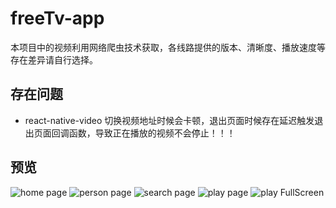 # freeTv-app

本项目中的视频利用网络爬虫技术获取，各线路提供的版本、清晰度、播放速度等存在差异请自行选择。

## 存在问题

- react-native-video 切换视频地址时候会卡顿，退出页面时候存在延迟触发退出页面回调函数，导致正在播放的视频不会停止！！！

## 预览

![home page](./preview/home.png)
![person page](./preview/person.png)
![search page](./preview/search.png)
![play page](./preview/playpage.png)
![play FullScreen](./preview/fullsreen.png)

